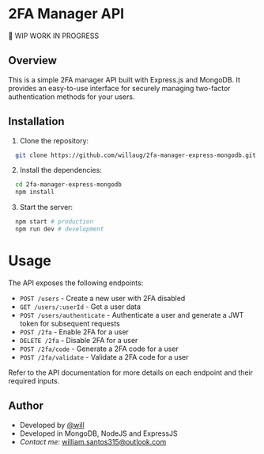 # 2FA Manager API

🚧 WIP WORK IN PROGRESS

## Overview

This is a simple 2FA manager API built with Express.js and MongoDB. It provides an easy-to-use interface for securely managing two-factor authentication methods for your users.

## Installation

1. Clone the repository:
```bash
  git clone https://github.com/willaug/2fa-manager-express-mongodb.git
```

2. Install the dependencies:
```bash
  cd 2fa-manager-express-mongodb
  npm install
```

3. Start the server:
```bash
  npm start # production
  npm run dev # development
```

# Usage
The API exposes the following endpoints:

- `POST /users` - Create a new user with 2FA disabled
- `GET /users/:userId` - Get a user data
- `POST /users/authenticate` - Authenticate a user and generate a JWT token for subsequent requests
- `POST /2fa` - Enable 2FA for a user
- `DELETE /2fa` - Disable 2FA for a user
- `POST /2fa/code` - Generate a 2FA code for a user
- `POST /2fa/validate` - Validate a 2FA code for a user

Refer to the API documentation for more details on each endpoint and their required inputs.

## Author
- Developed by [@will](https://github.comn/willaug)
- Developed in MongoDB, NodeJS and ExpressJS
- *Contact me:* william.santos315@outlook.com
